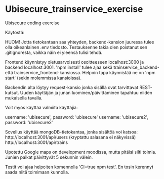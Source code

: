 # Ubisecure_trainservice_exercise
Ubisecure coding exercise

Käytöstä:

HUOM! Jotta tietokantaan saa yhteyden, backend-kansion juuressa tulee olla oikeanlainen .env tiedosto.
Testauksenne takia olen poistanut sen .gitignoresta, vaikka näin ei yleensä tulisi tehdä.

Frontend käynnistyy oletusarvoisesti osoitteeseen localhost:3000 ja backend localhost:3001.
'npm install' tulee ajaa sekä trainservice_backend- että trainservice_frontend-kansiossa.
Helpoin tapa käynnistää ne on 'npm start' (sekin molemmissa kansioissa).

Backendin alta löytyy request-kansio jonka sisällä ovat tarvittavat REST-kutsut.
Uuden käyttäjän ja junan luominen/päivittäminen tapahtuu niiden mukaisella tavalla.

Voit myös käyttää valmiita käyttäjiä:

username: 'ubisecure', password: 'ubisecure'
username: 'ubisecure2', password: 'ubisecure2'

Sovellus käyttää mongoDB-tietokantaa, jonka sisältöä voi katsoa:
http://localhost:3001/api/users (kryptattu salasana ei näkyvissä)
http://localhost:3001/api/trains

Upotettu Google maps on development moodissa, mutta pitäisi silti toimia.
Junien paikat päivittyvät 5 sekunnin välein.

Testit voi ajaa helpoiten komennolla 'CI=true npm test'. En tosin kerennyt saada niitä toimimaan kunnolla.